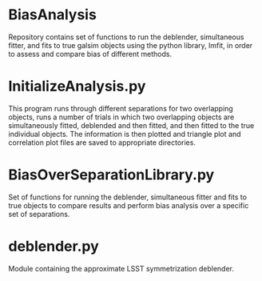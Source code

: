 BiasAnalysis
============

Repository contains set of functions to run the deblender, simultaneous fitter, and fits to true
galsim objects using the python library, lmfit, in order to assess and compare bias of
different methods.

# InitializeAnalysis.py
This program runs through different separations
for two overlapping objects, runs a number of trials
in which two overlapping objects are simultaneously
fitted, deblended and then fitted, and then fitted 
to the true individual objects. The information is
then plotted and triangle plot and correlation plot 
files are saved to appropriate directories.

# BiasOverSeparationLibrary.py
Set of functions for running the deblender, simultaneous fitter
and fits to true objects to compare results and perform
bias analysis over a specific set of separations.

# deblender.py
Module containing the approximate LSST symmetrization deblender.
